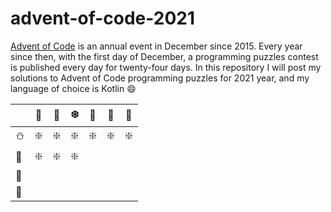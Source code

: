 # advent-of-code-2021

[Advent of Code](https://adventofcode.com/) is an annual event in December since 2015.
Every year since then, with the first day of December, a programming puzzles contest is published every day for twenty-four days.
In this repository I will post my solutions to Advent of Code programming puzzles for 2021 year, and my language of choice is Kotlin :smile:

|            | :christmas_tree: | :santa:    | :snowflake:	| :angel:   | :star2:   |    :gift: |
|       ---- |             ---- |       ---- |         ---- |      ---- |      ---- |      ---- |
| :snowman:  | :sparkle:        | :sparkle:  | :sparkle:    | :sparkle: | :sparkle: | :sparkle: |
| :cookie:	 | :sparkle:        | :sparkle:  | :sparkle:    |           |           |           |
| :elf:      |                  |            |              |           |           |           |
| :sparkler: |                  |            |              |           |           |           |
